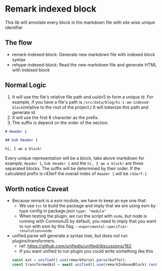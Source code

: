 # Remark indexed block

This lib will annotate every block in the markdown file with site wise unique identifier

## The flow

- remark-indexed-block: Generate new markdown file with indexed block syntax
- rehype-indexed-block: Read the new markdown file and generate HTML with indexed block

## Normal Logic

1. It will use the file's relative file path and uuidv5 to form a unique id. For example, if you have a file's path is `/src/data/blog/hi-i-am-indexed-block`(relative to the root of the project.) It will tokenize this path and generate id.
2. It will use the first 6 character as the prefix.
3. The suffix is depend on the order of the section.

```md
# Header 1

## Sub Header 1

hi, I am a block!
```

Every unique representation will be a block, take above markdown for example, `Header 1`, `Sub Header 1` and the `hi, I am a block!` are three separated blocks. The suffix will be determined by their order. If the calculated prefix is r43erf the overall index of `Header 1` will be `r43erf-1`

## Worth notice Caveat

- Because remark is a esm module, we have to keep an eye one that:
  - We use `tsc` to build the package and imply that we are using esm by type config in package.json `type: "module"`
  - When testing the plugin, we run the script with `node`, but node is running with CommonJS by default, you need to imply that you want to run with esm by this flag `--experimental-specifier-resolution=node`
- unified.parse will generate a syntax tree, but does not run plugins/transformers.
  - ref: https://github.com/unifiedjs/unified/discussions/162
  - If you want unified to run plugin you could write something like this
  ```js
  const ast = unified().use(remarkParse).parse(buffer);
  const transformedAst = await unified().use(remarkIndexedBlock).run(ast);
  ```

